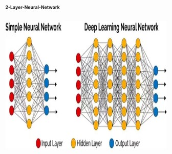 #### 2-Layer-Neural-Network
<br>

<img height='400' src=https://github.com/samiarja/2-Layer-Neural-Network/blob/master/NN-and-DL.png/>
<br>
